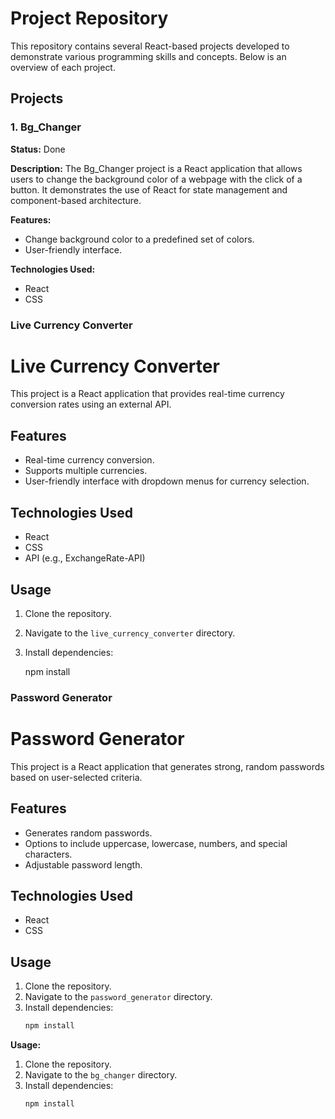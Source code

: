 # Project Repository

This repository contains several React-based projects developed to demonstrate various programming skills and concepts. Below is an overview of each project.

## Projects

### 1. Bg_Changer

**Status:** Done

**Description:**
The Bg_Changer project is a React application that allows users to change the background color of a webpage with the click of a button. It demonstrates the use of React for state management and component-based architecture.

**Features:**
- Change background color to a predefined set of colors.
- User-friendly interface.

**Technologies Used:**
- React
- CSS

### Live Currency Converter


# Live Currency Converter

This project is a React application that provides real-time currency conversion rates using an external API.

## Features

- Real-time currency conversion.
- Supports multiple currencies.
- User-friendly interface with dropdown menus for currency selection.

## Technologies Used

- React
- CSS
- API (e.g., ExchangeRate-API)

## Usage

1. Clone the repository.
2. Navigate to the `live_currency_converter` directory.
3. Install dependencies:
   
   npm install



### Password Generator


# Password Generator

This project is a React application that generates strong, random passwords based on user-selected criteria.

## Features

- Generates random passwords.
- Options to include uppercase, lowercase, numbers, and special characters.
- Adjustable password length.

## Technologies Used

- React
- CSS

## Usage

1. Clone the repository.
2. Navigate to the `password_generator` directory.
3. Install dependencies:
   ```sh
   npm install


**Usage:**
1. Clone the repository.
2. Navigate to the `bg_changer` directory.
3. Install dependencies:
   ```sh
   npm install
